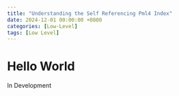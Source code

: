 ```yaml
---
title: "Understanding the Self Referencing Pml4 Index" 
date: 2024-12-01 00:00:00 +0800
categories: [Low-Level]
tags: [Low Level]
---
```


# Hello World
In Development